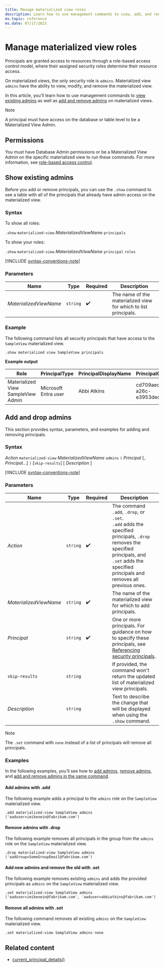 ```yaml
---
title: Manage materialized view roles
description: Learn how to use management commands to view, add, and remove materialized view admins on a materialized view level.
ms.topic: reference
ms.date: 07/17/2023
---
```


# Manage materialized view roles

Principals are granted access to resources through a role-based access control model, where their assigned security roles determine their resource access.

On materialized views, the only security role is `admins`. Materialized view `admins` have the ability to view, modify, and remove the materialized view.

In this article, you'll learn how to use management commands to [view existing admins](#show-existing-admins) as well as [add and remove admins](#add-and-drop-admins) on materialized views.

> [!NOTE]
> A principal must have access on the database or table level to be a Materialized View Admin.

## Permissions

You must have Database Admin permissions or be a Materialized View Admin on the specific materialized view to run these commands. For more information, see [role-based access control](../access-control/role-based-access-control.md).

## Show existing admins

Before you add or remove principals, you can use the `.show` command to see a table with all of the principals that already have admin access on the materialized view.

### Syntax

To show all roles:

`.show` `materialized-view` *MaterializedViewName* `principals`

To show your roles:

`.show` `materialized-view` *MaterializedViewName* `principal` `roles`

[!INCLUDE [syntax-conventions-note](../includes/syntax-conventions-note.md)]

### Parameters

|Name|Type|Required|Description|
|--|--|--|--|
| *MaterializedViewName* | `string` |  :heavy_check_mark: | The name of the materialized view for which to list principals.|

### Example

The following command lists all security principals that have access to the `SampleView` materialized view.

```kusto
.show materialized view SampleView principals
```

**Example output**

|Role |PrincipalType |PrincipalDisplayName |PrincipalObjectId |PrincipalFQN|
|---|---|---|---|---|
|Materialized View SampleView Admin |Microsoft Entra user |Abbi Atkins |cd709aed-a26c-e3953dec735e |aaduser=abbiatkins@fabrikam.com|

## Add and drop admins

This section provides syntax, parameters, and examples for adding and removing principals.

### Syntax

*Action* `materialized-view` *MaterializedViewName* `admins` `(` *Principal* [`,` *Principal*...] `)` [`skip-results`] [ *Description* ]

[!INCLUDE [syntax-conventions-note](../includes/syntax-conventions-note.md)]

### Parameters

|Name|Type|Required|Description|
|--|--|--|--|
| *Action* | `string` |  :heavy_check_mark: | The command `.add`, `.drop`, or `.set`.<br/>`.add` adds the specified principals, `.drop` removes the specified principals, and `.set` adds the specified principals and removes all previous ones.|
| *MaterializedViewName* | `string` |  :heavy_check_mark: | The name of the materialized view for which to add principals.|
| *Principal* | `string` |  :heavy_check_mark: | One or more principals. For guidance on how to specify these principals, see [Referencing security principals](access-control/referencing-security-principals.md).|
| `skip-results` | `string` | | If provided, the command won't return the updated list of materialized view principals.|
| *Description* | `string` | | Text to describe the change that will be displayed when using the `.show` command.|

> [!NOTE]
> The `.set` command with `none` instead of a list of principals will remove all principals.

### Examples

In the following examples, you'll see how to [add admins](#add-admins-with-add), [remove admins](#remove-admins-with-drop), and [add and remove admins in the same command](#add-new-admins-and-remove-the-old-with-set).

#### Add admins with .add

The following example adds a principal to the `admins` role on the `SampleView` materialized view.

```kusto
.add materialized-view SampleView admins ('aaduser=imikeoein@fabrikam.com')
```

#### Remove admins with .drop

The following example removes all principals in the group from the `admins` role on the `SampleView` materialized view.

```kusto
.drop materialized-view SampleView admins ('aadGroup=SomeGroupEmail@fabrikam.com')
```

#### Add new admins and remove the old with .set

The following example removes existing `admins` and adds the provided principals as `admins` on the `SampleView` materialized view.

```kusto
.set materialized-view SampleView admins ('aaduser=imikeoein@fabrikam.com', 'aaduser=abbiatkins@fabrikam.com')
```

#### Remove all admins with .set

The following command removes all existing `admins` on the `SampleView` materialized view.

```kusto
.set materialized-view SampleView admins none
```

## Related content

* [current_principal_details()](../query/current-principal-details-function.md)
